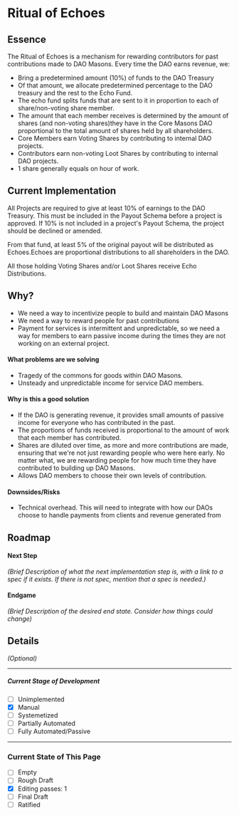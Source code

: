# Ritual of Echoes

## Essence

The Ritual of Echoes is a mechanism for rewarding contributors for past contributions made to DAO Masons. Every time the DAO earns revenue, we:

- Bring a predetermined amount (10%) of funds to the DAO Treasury
- Of that amount, we allocate predetermined percentage to the DAO treasury and the rest to the Echo Fund.
- The echo fund splits funds that are sent to it in proportion to each of share/non-voting share member.
- The amount that each member receives is determined by the amount of shares (and non-voting shares)they have in the Core Masons DAO proportional to the total amount of shares held by all shareholders.
- Core Members earn Voting Shares by contributing to internal DAO projects.
- Contributors earn non-voting Loot Shares by contributing to internal DAO projects.
- 1 share generally equals on hour of work.

## Current Implementation

All Projects are required to give at least 10% of earnings to the DAO Treasury. This must be included in the Payout Schema before a project is approved. If 10% is not included in a project's Payout Schema, the project should be declined or amended. 

From that fund, at least 5% of the original payout will be distributed as Echoes.Echoes are proportional distributions to all shareholders in the DAO.

All those holding Voting Shares and/or Loot Shares receive Echo Distributions. 


## Why?

- We need a way to incentivize people to build and maintain DAO Masons
- We need a way to reward people for past contributions
- Payment for services is intermittent and unpredictable, so we need a way for members to earn passive income during the times they are not working on an external project.

#### What problems are we solving

- Tragedy of the commons for goods within DAO Masons.
- Unsteady and unpredictable income for service DAO members.

#### Why is this a good solution

- If the DAO is generating revenue, it provides small amounts of passive income for everyone who has contributed in the past.
- The proportions of funds received is proportional to the amount of work that each member has contributed.
- Shares are diluted over time, as more and more contributions are made, ensuring that we're not just rewarding people who were here early. No matter what, we are rewarding people for how much time they have contributed to building up DAO Masons.
- Allows DAO members to choose their own levels of contribution.

#### Downsides/Risks

- Technical overhead. This will need to integrate with how our DAOs choose to handle payments from clients and revenue generated from


## Roadmap

#### Next Step

_(Brief Description of what the next implementation step is, with a link to a spec if it exists. If there is not spec, mention that a spec is needed.)_

#### Endgame

_(Brief Description of the desired end state. Consider how things could change)_

## Details

_(Optional)_


---
##### Current Stage of Development

- [ ] Unimplemented
- [x] Manual
- [ ] Systemetized
- [ ] Partially Automated
- [ ] Fully Automated/Passive

--- 
### Current State of This Page

- [ ] Empty
- [ ] Rough Draft
- [x] Editing passes: 1
- [ ] Final Draft
- [ ] Ratified